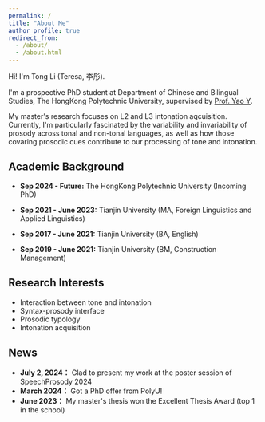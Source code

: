 ```yaml
---
permalink: /
title: "About Me"
author_profile: true
redirect_from: 
  - /about/
  - /about.html
---
```



Hi! I'm Tong Li (Teresa, 李彤). 

I'm a prospective PhD student at Department of Chinese and Bilingual Studies, The HongKong Polytechnic University, supervised by [Prof. Yao Y](https://research.polyu.edu.hk/en/persons/yao-yao). 

My master's research focuses on L2 and L3 intonation aqcuisition. Currently, I'm particularly fascinated by the variability and invariability of prosody across tonal and non-tonal languages, as well as how those covaring prosodic cues contribute to our processing of tone and intonation. 

## Academic Background
- **Sep 2024 - Future:** The HongKong Polytechnic University (Incoming PhD) 

- **Sep 2021 - June 2023:** Tianjin University (MA, Foreign Linguistics and Applied Linguistics) 

- **Sep 2017 - June 2021:** Tianjin University (BA, English) 

- **Sep 2019 - June 2021:** Tianjin University (BM, Construction Management)

## Research Interests
- Interaction between tone and intonation
- Syntax-prosody interface
- Prosodic typology
- Intonation acquisition

## News
- **July 2, 2024：** Glad to present my work at the poster session of SpeechProsody 2024
- **March 2024：** Got a PhD offer from PolyU!
- **June 2023：** My master's thesis won the Excellent Thesis Award (top 1 in the school)

